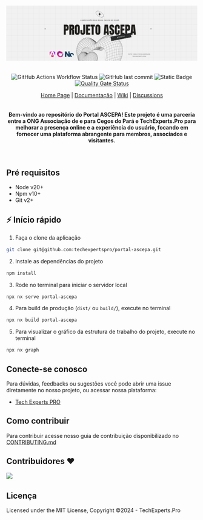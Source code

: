 <div align="center">
<a href="#">
    <img alt="ascepa logo" src="public/header-repo.png">
</a>

<br/>
<br/>

![GitHub Actions Workflow Status](https://img.shields.io/github/actions/workflow/status/techexpertspro/portal-ascepa/deploy.yml) ![GitHub last commit](https://img.shields.io/github/last-commit/techexpertspro/portal-ascepa) ![Static Badge](https://img.shields.io/badge/code_style-prettier-ff69b4) [![Quality Gate Status](https://sonarcloud.io/api/project_badges/measure?project=portal-ascepa&metric=alert_status)](https://sonarcloud.io/summary/new_code?id=portal-ascepa)

<div align="center">
    <a href="#">Home Page</a> |
    <a href="#">Documentação</a> |
    <a href="https://github.com/techexpertspro/portal-ascepa/wiki">Wiki</a> |
    <a href="https://github.com/techexpertspro/portal-ascepa/discussions">Discussions</a>
</div>
</div>

<br/>
<br/>

<div align="center"><strong>Bem-vindo ao repositório do Portal ASCEPA! Este projeto é uma parceria entre a ONG Associação de e para Cegos do Pará e TechExperts.Pro para melhorar a presença online e a experiência do usuário, focando em fornecer uma plataforma abrangente para membros, associados e visitantes.</strong></div>
<br />
<br />

## Pré requisitos

- Node v20+
- Npm v10+
- Git v2+

## ⚡ Início rápido

1. Faça o clone da aplicação

```sh
git clone git@github.com:techexpertspro/portal-ascepa.git
```

2. Instale as dependências do projeto

```sh
npm install
```

3. Rode no terminal para iniciar o servidor local

```sh
npx nx serve portal-ascepa
```

4. Para build de produção (`dist/` ou `build/`), execute no terminal

```sh
npx nx build portal-ascepa
```

5. Para visualizar o gráfico da estrutura de trabalho do projeto, execute no terminal

```sh
npx nx graph
```

## Conecte-se conosco

Para dúvidas, feedbacks ou sugestões você pode abrir uma issue diretamente no nosso projeto, ou acessar nossa plataforma:

- [Tech Experts PRO](https://techexperts.pro/)

## Como contribuir

Para contribuir acesse nosso guia de contribuição disponibilizado no [CONTRIBUTING.md](https://github.com/techexpertspro/portal-ascepa/blob/main/docs/CONTRIBUTING.md)

## Contribuidores ❤️

<a href="https://github.com/techexpertspro/portal-ascepa/graphs/contributors">
  <img src="https://contrib.rocks/image?repo=techexpertspro/portal-ascepa" />
</a>

## Licença

Licensed under the MIT License, Copyright ©2024 - TechExperts.Pro
